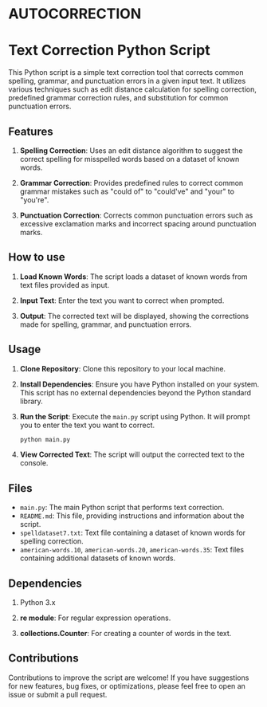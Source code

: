 # AUTOCORRECTION
# Text Correction Python Script

This Python script is a simple text correction tool that corrects common spelling, grammar, and punctuation errors in a given input text. It utilizes various techniques such as edit distance calculation for spelling correction, predefined grammar correction rules, and substitution for common punctuation errors.

## Features

1. **Spelling Correction**: Uses an edit distance algorithm to suggest the correct spelling for misspelled words based on a dataset of known words.

2. **Grammar Correction**: Provides predefined rules to correct common grammar mistakes such as "could of" to "could've" and "your" to "you're".

3. **Punctuation Correction**: Corrects common punctuation errors such as excessive exclamation marks and incorrect spacing around punctuation marks.

## How to use

1. **Load Known Words**: The script loads a dataset of known words from text files provided as input.
   
2. **Input Text**: Enter the text you want to correct when prompted.
   
3. **Output**: The corrected text will be displayed, showing the corrections made for spelling, grammar, and punctuation errors.


## Usage

1. **Clone Repository**: Clone this repository to your local machine.

2. **Install Dependencies**: Ensure you have Python installed on your system. This script has no external dependencies beyond the Python standard library.

3. **Run the Script**: Execute the `main.py` script using Python. It will prompt you to enter the text you want to correct.

    ```bash
    python main.py
    ```

4. **View Corrected Text**: The script will output the corrected text to the console.

## Files

- `main.py`: The main Python script that performs text correction.
- `README.md`: This file, providing instructions and information about the script.
- `spelldataset7.txt`: Text file containing a dataset of known words for spelling correction.
- `american-words.10`, `american-words.20`, `american-words.35`: Text files containing additional datasets of known words.

## Dependencies

1. Python 3.x

2. **re module**: For regular expression operations.

3. **collections.Counter**: For creating a counter of words in the text.

## Contributions

Contributions to improve the script are welcome! If you have suggestions for new features, bug fixes, or optimizations, please feel free to open an issue or submit a pull request.
